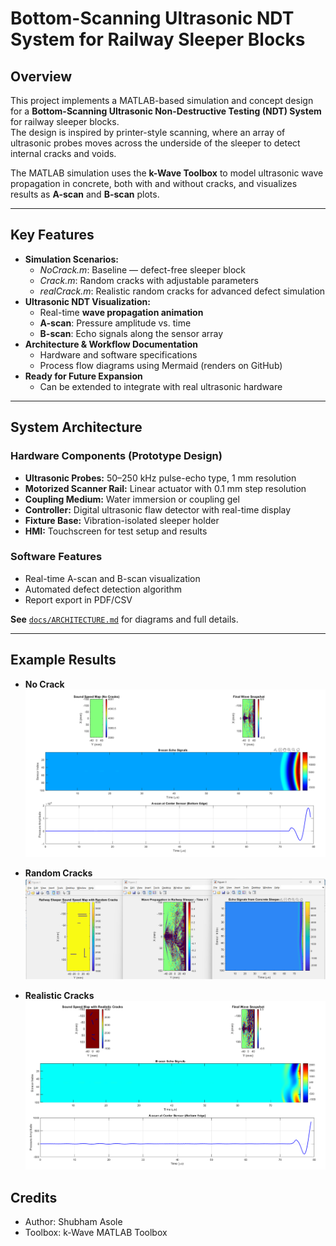 # Bottom-Scanning Ultrasonic NDT System for Railway Sleeper Blocks

## Overview
This project implements a MATLAB-based simulation and concept design for a **Bottom-Scanning Ultrasonic Non-Destructive Testing (NDT) System** for railway sleeper blocks.  
The design is inspired by printer-style scanning, where an array of ultrasonic probes moves across the underside of the sleeper to detect internal cracks and voids.

The MATLAB simulation uses the **k-Wave Toolbox** to model ultrasonic wave propagation in concrete, both with and without cracks, and visualizes results as **A-scan** and **B-scan** plots.

---

## Key Features
- **Simulation Scenarios:**
  - *NoCrack.m*: Baseline — defect-free sleeper block
  - *Crack.m*: Random cracks with adjustable parameters
  - *realCrack.m*: Realistic random cracks for advanced defect simulation
- **Ultrasonic NDT Visualization:**
  - Real-time **wave propagation animation**
  - **A-scan**: Pressure amplitude vs. time
  - **B-scan**: Echo signals along the sensor array
- **Architecture & Workflow Documentation**
  - Hardware and software specifications
  - Process flow diagrams using Mermaid (renders on GitHub)
- **Ready for Future Expansion**
  - Can be extended to integrate with real ultrasonic hardware

---

## System Architecture

### Hardware Components (Prototype Design)
- **Ultrasonic Probes:** 50–250 kHz pulse-echo type, 1 mm resolution
- **Motorized Scanner Rail:** Linear actuator with 0.1 mm step resolution
- **Coupling Medium:** Water immersion or coupling gel
- **Controller:** Digital ultrasonic flaw detector with real-time display
- **Fixture Base:** Vibration-isolated sleeper holder
- **HMI:** Touchscreen for test setup and results

### Software Features
- Real-time A-scan and B-scan visualization
- Automated defect detection algorithm
- Report export in PDF/CSV

**See** [`docs/ARCHITECTURE.md`](docs/ARCHITECTURE.md) for diagrams and full details.

---

## Example Results
- **No Crack**
![NO Crack](results/NoCrack.png)

- **Random Cracks**
![Random Cracks](results/Crack.png)

- **Realistic Cracks**
![Realistic Cracks](results/RealisticCracks.png)

## Credits
- Author: Shubham Asole
- Toolbox: k-Wave MATLAB Toolbox

